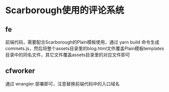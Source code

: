 # Scarborough使用的评论系统

## fe
前端代码，需要配合Scarborough的Plain模板使用，通过 yarn build 命令生成 commets.js，然后将整个assets目录里的blog.html文件覆盖Plain模板templates目录中的同名文件，其它文件覆盖assets目录里的对应文件即可

## cfworker

通过 wrangler 部署即可，注意替换前端代码中的入口域名